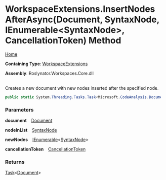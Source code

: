 # WorkspaceExtensions\.InsertNodesAfterAsync\(Document, SyntaxNode, IEnumerable\<SyntaxNode>, CancellationToken\) Method

[Home](../../../README.md)

**Containing Type**: [WorkspaceExtensions](../README.md)

**Assembly**: Roslynator\.Workspaces\.Core\.dll

\
Creates a new document with new nodes inserted after the specified node\.

```csharp
public static System.Threading.Tasks.Task<Microsoft.CodeAnalysis.Document> InsertNodesAfterAsync(this Microsoft.CodeAnalysis.Document document, Microsoft.CodeAnalysis.SyntaxNode nodeInList, System.Collections.Generic.IEnumerable<Microsoft.CodeAnalysis.SyntaxNode> newNodes, System.Threading.CancellationToken cancellationToken = default)
```

### Parameters

**document** &ensp; [Document](https://docs.microsoft.com/en-us/dotnet/api/microsoft.codeanalysis.document)

**nodeInList** &ensp; [SyntaxNode](https://docs.microsoft.com/en-us/dotnet/api/microsoft.codeanalysis.syntaxnode)

**newNodes** &ensp; [IEnumerable](https://docs.microsoft.com/en-us/dotnet/api/system.collections.generic.ienumerable-1)\<[SyntaxNode](https://docs.microsoft.com/en-us/dotnet/api/microsoft.codeanalysis.syntaxnode)>

**cancellationToken** &ensp; [CancellationToken](https://docs.microsoft.com/en-us/dotnet/api/system.threading.cancellationtoken)

### Returns

[Task](https://docs.microsoft.com/en-us/dotnet/api/system.threading.tasks.task-1)\<[Document](https://docs.microsoft.com/en-us/dotnet/api/microsoft.codeanalysis.document)>


